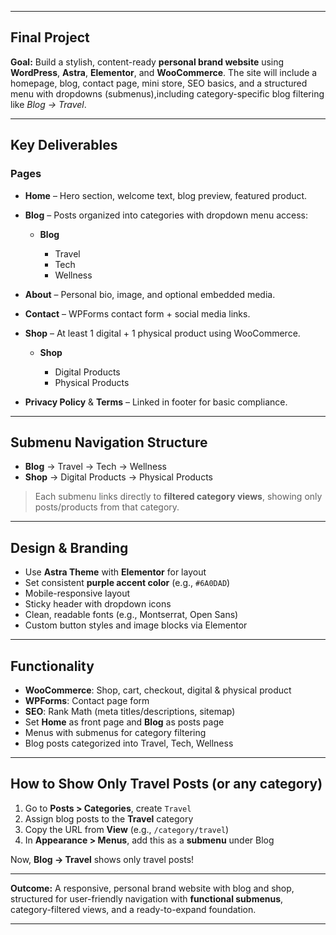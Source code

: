 
---

##  **Final Project**

**Goal:** Build a stylish, content-ready **personal brand website** using **WordPress**, **Astra**, **Elementor**, and **WooCommerce**. The site will include a homepage, blog, contact page, mini store, SEO basics, and a structured menu with dropdowns (submenus),including category-specific blog filtering like *Blog → Travel*.

---

##  **Key Deliverables**

###  Pages

* **Home**
  – Hero section, welcome text, blog preview, featured product.

* **Blog**
  – Posts organized into categories with dropdown menu access:

  * **Blog**

    * Travel
    * Tech
    * Wellness

* **About**
  – Personal bio, image, and optional embedded media.

* **Contact**
  – WPForms contact form + social media links.

* **Shop**
  – At least 1 digital + 1 physical product using WooCommerce.

  * **Shop**

    * Digital Products
    * Physical Products

* **Privacy Policy** & **Terms**
  – Linked in footer for basic compliance.

---

##  **Submenu Navigation Structure**

* **Blog**
  → Travel
  → Tech
  → Wellness
* **Shop**
  → Digital Products
  → Physical Products

> Each submenu links directly to **filtered category views**, showing only posts/products from that category.

---

##  **Design & Branding**

* Use **Astra Theme** with **Elementor** for layout
* Set consistent **purple accent color** (e.g., `#6A0DAD`)
* Mobile-responsive layout
* Sticky header with dropdown icons
* Clean, readable fonts (e.g., Montserrat, Open Sans)
* Custom button styles and image blocks via Elementor

---

##  **Functionality**

* **WooCommerce**: Shop, cart, checkout, digital & physical product
* **WPForms**: Contact page form
* **SEO**: Rank Math (meta titles/descriptions, sitemap)
* Set **Home** as front page and **Blog** as posts page
* Menus with submenus for category filtering
* Blog posts categorized into Travel, Tech, Wellness

---

##  **How to Show Only Travel Posts (or any category)**

1. Go to **Posts > Categories**, create `Travel`
2. Assign blog posts to the **Travel** category
3. Copy the URL from **View** (e.g., `/category/travel`)
4. In **Appearance > Menus**, add this as a **submenu** under Blog

Now, **Blog → Travel** shows only travel posts!

---


**Outcome:** A responsive, personal brand website with blog and shop, structured for user-friendly navigation with **functional submenus**, category-filtered views, and a ready-to-expand foundation.

---


